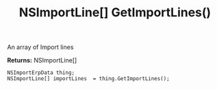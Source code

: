 ﻿---
uid: crmscript_ref_NSImportErpData_GetImportLines
title: NSImportLine[] GetImportLines()
intellisense: NSImportErpData.GetImportLines
keywords: NSImportErpData, GetImportLines
so.topic: reference
---

An array of Import lines

**Returns:** NSImportLine[]


```crmscript
NSImportErpData thing;
NSImportLine[] importLines  = thing.GetImportLines();
```


